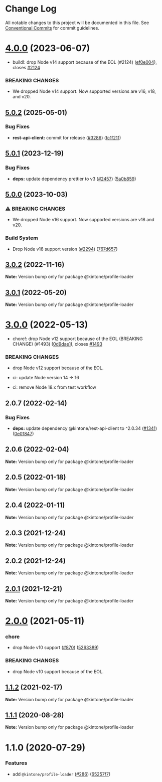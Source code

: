 # Change Log

All notable changes to this project will be documented in this file.
See [Conventional Commits](https://conventionalcommits.org) for commit guidelines.

# [4.0.0](https://github.com/kintone/js-sdk/compare/@kintone/profile-loader@3.0.2...@kintone/profile-loader@4.0.0) (2023-06-07)

- build!: drop Node v14 support because of the EOL (#2124) ([ef0e004](https://github.com/kintone/js-sdk/commit/ef0e004b40a518a1b5a3aa5d82446c556c742f02)), closes [#2124](https://github.com/kintone/js-sdk/issues/2124)

### BREAKING CHANGES

- We dropped Node v14 support. Now supported versions are v16, v18, and v20.

## [5.0.2](https://github.com/kintone/js-sdk/compare/@kintone/profile-loader@5.0.1...@kintone/profile-loader@5.0.2) (2025-05-01)


### Bug Fixes

* **rest-api-client:** commit for release ([#3286](https://github.com/kintone/js-sdk/issues/3286)) ([fc1f211](https://github.com/kintone/js-sdk/commit/fc1f21193f3bcd920bfec8f9698e1c8d1daa6817))

## [5.0.1](https://github.com/kintone/js-sdk/compare/@kintone/profile-loader@5.0.0...@kintone/profile-loader@5.0.1) (2023-12-19)


### Bug Fixes

* **deps:** update dependency prettier to v3 ([#2457](https://github.com/kintone/js-sdk/issues/2457)) ([5a0b859](https://github.com/kintone/js-sdk/commit/5a0b859807530564732caa194e9251f37268b164))

## [5.0.0](https://github.com/kintone/js-sdk/compare/@kintone/profile-loader@4.0.0...@kintone/profile-loader@5.0.0) (2023-10-03)


### ⚠ BREAKING CHANGES

* We dropped Node v16 support. Now supported versions are v18 and v20.

### Build System

* Drop Node v16 support version ([#2294](https://github.com/kintone/js-sdk/issues/2294)) ([767d657](https://github.com/kintone/js-sdk/commit/767d65749be66b6c2509bb737d8f45085814cc44))

## [3.0.2](https://github.com/kintone/js-sdk/compare/@kintone/profile-loader@3.0.1...@kintone/profile-loader@3.0.2) (2022-11-16)

**Note:** Version bump only for package @kintone/profile-loader

## [3.0.1](https://github.com/kintone/js-sdk/compare/@kintone/profile-loader@3.0.0...@kintone/profile-loader@3.0.1) (2022-05-20)

**Note:** Version bump only for package @kintone/profile-loader

# [3.0.0](https://github.com/kintone/js-sdk/compare/@kintone/profile-loader@2.0.7...@kintone/profile-loader@3.0.0) (2022-05-13)

- chore!: drop Node v12 support because of the EOL (BREAKING CHANGE) (#1493) ([0d9dae1](https://github.com/kintone/js-sdk/commit/0d9dae10582fc40d89a1af8db4a2efc1d776a456)), closes [#1493](https://github.com/kintone/js-sdk/issues/1493)

### BREAKING CHANGES

- drop Node v12 support because of the EOL.

- ci: update Node version 14 -> 16

- ci: remove Node 18.x from test workflow

## 2.0.7 (2022-02-14)

### Bug Fixes

- **deps:** update dependency @kintone/rest-api-client to ^2.0.34 ([#1341](https://github.com/kintone/js-sdk/issues/1341)) ([0e01847](https://github.com/kintone/js-sdk/commit/0e018475d77c68f42d414d563377aef56a7a1d41))

## 2.0.6 (2022-02-04)

**Note:** Version bump only for package @kintone/profile-loader

## 2.0.5 (2022-01-18)

**Note:** Version bump only for package @kintone/profile-loader

## 2.0.4 (2022-01-11)

**Note:** Version bump only for package @kintone/profile-loader

## 2.0.3 (2021-12-24)

**Note:** Version bump only for package @kintone/profile-loader

## 2.0.2 (2021-12-24)

**Note:** Version bump only for package @kintone/profile-loader

## [2.0.1](https://github.com/kintone/js-sdk/compare/@kintone/profile-loader@2.0.0...@kintone/profile-loader@2.0.1) (2021-12-21)

**Note:** Version bump only for package @kintone/profile-loader

# [2.0.0](https://github.com/kintone/js-sdk/compare/@kintone/profile-loader@1.1.2...@kintone/profile-loader@2.0.0) (2021-05-11)

### chore

- drop Node v10 support ([#870](https://github.com/kintone/js-sdk/issues/870)) ([5263389](https://github.com/kintone/js-sdk/commit/526338928e5a89a1f24c7458fc0c7c2452e36cc1))

### BREAKING CHANGES

- drop Node v10 support because of the EOL.

## [1.1.2](https://github.com/kintone/js-sdk/compare/@kintone/profile-loader@1.1.1...@kintone/profile-loader@1.1.2) (2021-02-17)

**Note:** Version bump only for package @kintone/profile-loader

## [1.1.1](https://github.com/kintone/js-sdk/compare/@kintone/profile-loader@1.1.0...@kintone/profile-loader@1.1.1) (2020-08-28)

**Note:** Version bump only for package @kintone/profile-loader

# 1.1.0 (2020-07-29)

### Features

- add `@kintone/profile-loader` ([#286](https://github.com/kintone/js-sdk/issues/286)) ([65257f7](https://github.com/kintone/js-sdk/commit/65257f74d0fce0733f78608a1b8755ea68a8dba8))
